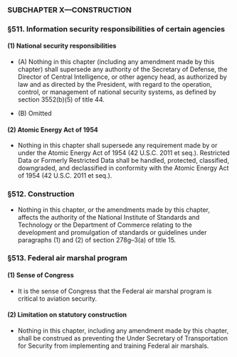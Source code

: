 ### SUBCHAPTER X—CONSTRUCTION

### §511. Information security responsibilities of certain agencies
#### (1) National security responsibilities
* (A) Nothing in this chapter (including any amendment made by this chapter) shall supersede any authority of the Secretary of Defense, the Director of Central Intelligence, or other agency head, as authorized by law and as directed by the President, with regard to the operation, control, or management of national security systems, as defined by section 3552(b)(5) of title 44.

* (B) Omitted

#### (2) Atomic Energy Act of 1954
* Nothing in this chapter shall supersede any requirement made by or under the Atomic Energy Act of 1954 (42 U.S.C. 2011 et seq.). Restricted Data or Formerly Restricted Data shall be handled, protected, classified, downgraded, and declassified in conformity with the Atomic Energy Act of 1954 (42 U.S.C. 2011 et seq.).

### §512. Construction
* Nothing in this chapter, or the amendments made by this chapter, affects the authority of the National Institute of Standards and Technology or the Department of Commerce relating to the development and promulgation of standards or guidelines under paragraphs (1) and (2) of section 278g–3(a) of title 15.

### §513. Federal air marshal program
#### (1) Sense of Congress
* It is the sense of Congress that the Federal air marshal program is critical to aviation security.

#### (2) Limitation on statutory construction
* Nothing in this chapter, including any amendment made by this chapter, shall be construed as preventing the Under Secretary of Transportation for Security from implementing and training Federal air marshals.